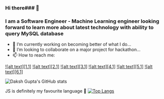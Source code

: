 ### Hi there### 👋
### I am a Software Engineer - Machine Learning engineer looking forward to learn more about latest technology with ability to query MySQL database ###


- 🔭 I’m currently working on becoming better of what I do...
- 👯 I’m looking to collaborate on a major project for hackathon...
- 📫 How to reach me:

[![alt text][1.1]][1]
[![alt text][2.1]][2]
[![alt text][3.1]][3]
[![alt text][4.1]][4]
[![alt text][5.1]][5]
[![alt text][6.1]][6]

[1]: http://www.twitter.com/carlsednaoui
[2]: http://www.facebook.com/sednaoui
[3]: https://plus.google.com/+CarlSednaoui
[4]: http://carlsed.tumblr.com
[5]: http://dribbble.com/carlsednaoui
[6]: http://www.github.com/carlsednaoui


![Daksh Gupta's GitHub stats](https://github-readme-stats.vercel.app/api?username=dakshgupta2002&show_icons=true&theme=outrun)

JS is definitely my favourite language 🥰
[![Top Langs](https://github-readme-stats.vercel.app/api/top-langs/?username=dakshgupta2002&layout=compact)](https://github.com/dakshgupta2002/github-readme-stats)

<!--
**dakshgupta2002/dakshgupta2002** is a ✨ _special_ ✨ repository because its `README.md` (this file) appears on your GitHub profile.

Here are some ideas to get you started:


- 🌱 I’m currently learning ...

- 🤔 I’m looking for help with ...
- 💬 Ask me about ...

- 😄 Pronouns: ...
- ⚡ Fun fact: ...
-->


